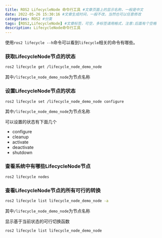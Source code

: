 ```yaml
---
title: ROS2 LifecycleNode 命令行工具 #文章页面上的显示名称，一般是中文
date: 2022-05-26 15:30:16 #文章生成时间，一般不改，当然也可以任意修改
categories: ROS2 #分类
tags: [ROS2,LifecycleNode] #文章标签，可空，多标签请用格式，注意:后面有个空格
description: LifecycleNode命令行工具
---
```



使用`ros2 lifecycle --h`命令可以看到`lifecycle`相关的命令有哪些。

### 获取LifecycleNode节点的状态

```bash
ros2 lifecycle get /lifecycle_node_demo_node
```
其中`/lifecycle_node_demo_node`为节点名称


### 设置LifecycleNode节点的状态
```bash
ros2 lifecycle set /lifecycle_node_demo_node configure

```
其中`/lifecycle_node_demo_node`为节点名称

可以设置的状态有下面几个
- configure
- cleanup 
- activate 
- deactivate
- shutdown 

### 查看系统中有哪些LifecycleNode节点

```bash
ros2 lifecycle nodes
```

### 查看LifecycleNode节点的所有可行的转换
```bash
ros2 lifecycle list lifecycle_node_demo_node -a
```
其中`/lifecycle_node_demo_node`为节点名称

显示基于当前状态的可行切换函数
```bash
ros2 lifecycle list lifecycle_node_demo_node
```
